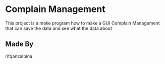 # Complain Management
This project is a make program how to make a GUI Complain Management that can
save the data and see what  the data about

## Made By 
rifqanzalbina
